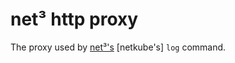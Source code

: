# net³ http proxy

The proxy used by [net³'s](https://github.com/bespinian/net3) [netkube's] `log` command.
